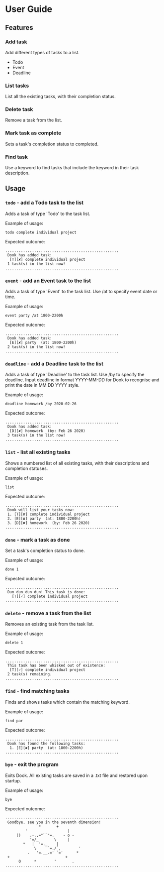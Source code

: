 # User Guide

## Features 

### Add task
Add different types of tasks to a list.
* Todo
* Event
* Deadline

### List tasks
List all the existing tasks, with their completion status.

### Delete task
Remove a task from the list.

### Mark task as complete
Sets a task's completion status to completed.

### Find task
Use a keyword to find tasks that include the keyword in their task description.

## Usage

### `todo` - add a Todo task to the list

Adds a task of type 'Todo' to the task list.

Example of usage: 

`todo complete individual project`

Expected outcome:

    ...................................................
 	 Dook has added task: 
 	  [T][✘] complete individual project
 	 1 task(s) in the list now!
    ...................................................

### `event` - add an Event task to the list

Adds a task of type 'Event' to the task list. Use /at to specify event date or time.

Example of usage: 

`event party /at 1800-2200h`

Expected outcome:

    ...................................................
	 Dook has added task: 
	  [E][✘] party  (at: 1800-2200h)
	 2 task(s) in the list now!
    ...................................................
    
### `deadline` - add a Deadline task to the list

Adds a task of type 'Deadline' to the task list. Use /by to specify the deadline.
Input deadline in format YYYY-MM-DD for Dook to recognise and print the date in MM DD YYYY style.

Example of usage: 

`deadline homework /by 2020-02-26`

Expected outcome:

    ...................................................
	 Dook has added task: 
	  [D][✘] homework  (by: Feb 26 2020)
	 3 task(s) in the list now!
    ...................................................
    
### `list` - list all existing tasks

 Shows a numbered list of all existing tasks, with their descriptions and completion statuses.

Example of usage: 

`list`

Expected outcome:

    ...................................................
	 Dook will list your tasks now:
	 1. [T][✘] complete individual project
	 2. [E][✘] party  (at: 1800-2200h)
	 3. [D][✘] homework  (by: Feb 26 2020)
    ...................................................
    
### `done` - mark a task as done

Set a task's completion status to done.

Example of usage: 

`done 1`

Expected outcome:

    ...................................................
	 Dun dun dun dun! This task is done:
	   [T][✓] complete individual project
    ...................................................
    
### `delete` - remove a task from the list

Removes an existing task from the task list.

Example of usage: 

`delete 1`

Expected outcome:

    ...................................................
	 This task has been whisked out of existence:
	  [T][✓] complete individual project
	 2 task(s) remaining.
    ...................................................
    
### `find` - find matching tasks

Finds and shows tasks which contain the matching keyword.

Example of usage: 

`find par`

Expected outcome:

    ...................................................
	 Dook has found the following tasks: 
	  1. [E][✘] party  (at: 1800-2200h)
    ...................................................
    
### `bye` - exit the program

Exits Dook. All existing tasks are saved in a .txt file and restored upon startup.

Example of usage: 

`bye`

Expected outcome:

    ...................................................
	 Goodbye, see you in the seventh dimension!
                   *       +
             '                  |
         ()    .-.,="``"=.    - o -
               '=/_       \     |
            *   |  '=._    |
                 \     `=./`,        '
              .   '=.__.=' `='      *
     +                         +
          O      *        '       .
    ...................................................